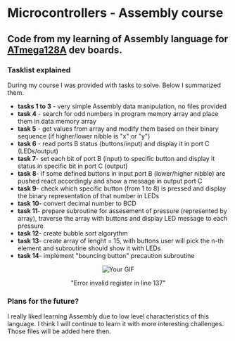# Microcontrollers - Assembly course

## Code from my learning of Assembly language for [ATmega128A](https://www.microchip.com/en-us/product/ATmega128A) dev boards.

### Tasklist explained
During my course I was provided with tasks to solve. Below I summarized them.
* **tasks 1 to 3** - very simple Assembly data manipulation, no files provided
* **task 4** - search for odd numbers in program memory array and place them in data memory array
* **task 5** - get values from array and modify them based on their binary sequence (if higher/lower nibble is "x" or "y")
* **task 6** - read ports B status (buttons/input) and display it in port C (LEDs/output)
* **task 7**- set each bit of port B (input) to specific button and display it status in specific bit in port C (output)
* **task 8**- if some defined buttons in input port B (lower/higher nibble) are pushed react accordingly and show a message in output port C
* **task 9**- check which specific button (from 1 to 8) is pressed and display the binary representation of that number in LEDs
* **task 10**- convert decimal number to BCD
* **task 11**- prepare subroutine for assesement of pressure (represented by array), traverse the array with buttons and display LED message to each pressure
* **task 12**- create bubble sort algorythm
* **task 13**- create array of lenght = 15, with buttons user will pick the n-th element and subroutine should show it with LEDs
* **task 14**- implement "bouncing button" precaution subroutine


<div align="center">
  <img src="https://media.giphy.com/media/zH6cftQTYNnZ6/giphy.gif" alt="Your GIF" style="max-width: 100%;" />
</div>
<p align="center"> 
  "Error invalid register in line 137"
</p>

### Plans for the future?
I really liked learning Assembly due to low level characteristics of this language. I think I will continue to learn it with more interesting challenges. Those files will be added here then.
